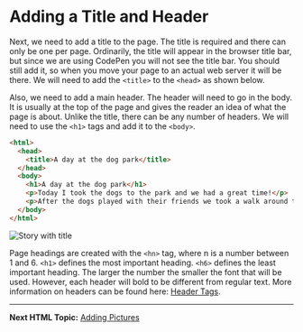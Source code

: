 # Adding a Title and Header

Next, we need to add a title to the page. The title is required and there can only be one per page.  Ordinarily, the title will appear in the browser title bar, but since we are using CodePen you will not see the title bar.  You should still add it, so when you move your page to an actual web server it will be there.  We will need to add the `<title>` to the `<head>` as shown below.

Also, we need to add a main header.  The header will need to go in the body.  It is usually at the top of the page and gives the reader an idea of what the page is about.  Unlike the title, there can be any number of headers.  We will need to use the `<h1>` tags and add it to the `<body>`.

```html
<html>
  <head>
    <title>A day at the dog park</title>
  </head>
  <body>
    <h1>A day at the dog park</h1>
    <p>Today I took the dogs to the park and we had a great time!</p>
    <p>After the dogs played with their friends we took a walk around the track together.</p>
  </body>
</html>
```

![Story with title](http://cl.ly/image/1e352r043A1x/content#.png)

Page headings are created with the `<hn>` tag, where n is a number between 1 and 6. `<h1>` defines the most important heading. `<h6>` defines the least important heading. The larger the number the smaller the font that will be used.  However, each header will bold to be different from regular text.  More information on headers can be found here: [Header Tags](https://developer.mozilla.org/en-US/docs/Web/HTML/Element/Heading_Elements).


------------------------------------

**Next HTML Topic:** [Adding Pictures](https://github.com/TriValleyCoderDojo/beginner-web/tree/master/session1/05-pictures)
